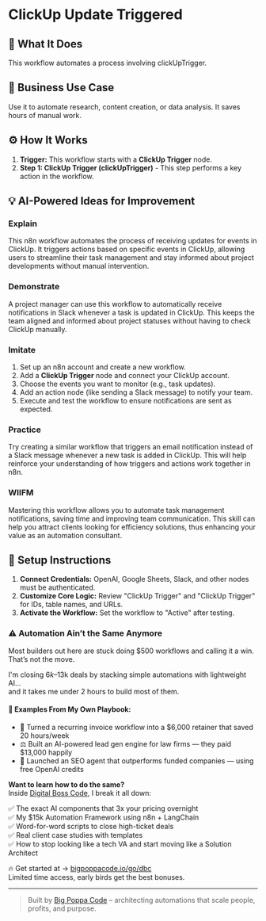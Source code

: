# ClickUp Update Triggered

## 🚀 What It Does
This workflow automates a process involving clickUpTrigger.

## 💼 Business Use Case
Use it to automate research, content creation, or data analysis. It saves hours of manual work.

## ⚙️ How It Works
1.  **Trigger:** This workflow starts with a **ClickUp Trigger** node.
2. **Step 1: ClickUp Trigger (clickUpTrigger)** - This step performs a key action in the workflow.

## 💡 AI-Powered Ideas for Improvement
### Explain
This n8n workflow automates the process of receiving updates for events in ClickUp. It triggers actions based on specific events in ClickUp, allowing users to streamline their task management and stay informed about project developments without manual intervention.

### Demonstrate
A project manager can use this workflow to automatically receive notifications in Slack whenever a task is updated in ClickUp. This keeps the team aligned and informed about project statuses without having to check ClickUp manually.

### Imitate
1. Set up an n8n account and create a new workflow.
2. Add a **ClickUp Trigger** node and connect your ClickUp account.
3. Choose the events you want to monitor (e.g., task updates).
4. Add an action node (like sending a Slack message) to notify your team.
5. Execute and test the workflow to ensure notifications are sent as expected.

### Practice
Try creating a similar workflow that triggers an email notification instead of a Slack message whenever a new task is added in ClickUp. This will help reinforce your understanding of how triggers and actions work together in n8n.

### WIIFM
Mastering this workflow allows you to automate task management notifications, saving time and improving team communication. This skill can help you attract clients looking for efficiency solutions, thus enhancing your value as an automation consultant.

## 🔧 Setup Instructions
1. **Connect Credentials:** OpenAI, Google Sheets, Slack, and other nodes must be authenticated.
2. **Customize Core Logic:** Review "ClickUp Trigger" and "ClickUp Trigger" for IDs, table names, and URLs.
3. **Activate the Workflow:** Set the workflow to "Active" after testing.

### ⚠️ Automation Ain’t the Same Anymore

Most builders out here are stuck doing $500 workflows and calling it a win.  
That’s not the move.  

I'm closing $6k–$13k deals by stacking simple automations with lightweight AI...  
and it takes me under 2 hours to build most of them.

#### 🧠 Examples From My Own Playbook:
- 🔁 Turned a recurring invoice workflow into a $6,000 retainer that saved 20 hours/week  
- ⚖️ Built an AI-powered lead gen engine for law firms — they paid $13,000 happily  
- 🚀 Launched an SEO agent that outperforms funded companies — using free OpenAI credits  

**Want to learn how to do the same?**  
Inside [Digital Boss Code](https://bigpoppacode.io/go/dbc), I break it all down:

✅ The exact AI components that 3x your pricing overnight  
✅ My $15k Automation Framework using n8n + LangChain  
✅ Word-for-word scripts to close high-ticket deals  
✅ Real client case studies with templates  
✅ How to stop looking like a tech VA and start moving like a Solution Architect  

🔥 Get started at → [bigpoppacode.io/go/dbc](https://bigpoppacode.io/go/dbc)  
Limited time access, early birds get the best bonuses.

---
> Built by [Big Poppa Code](https://bigpoppacode.io) – architecting automations that scale people, profits, and purpose.
